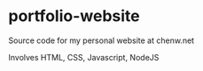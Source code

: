 ﻿# portfolio-website

Source code for my personal website at chenw.net

Involves HTML, CSS, Javascript, NodeJS